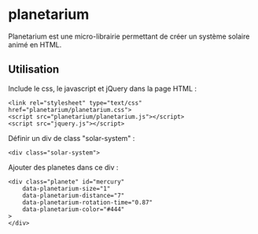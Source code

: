 # planetarium

Planetarium est une micro-librairie permettant de créer un système solaire animé en HTML.

## Utilisation

Include le css, le javascript et jQuery dans la page HTML :
```
<link rel="stylesheet" type="text/css" href="planetarium/planetarium.css">
<script src="planetarium/planetarium.js"></script>
<script src="jquery.js"></script>
```

Définir un div de class "solar-system" :
```
<div class="solar-system">
```

Ajouter des planetes dans ce div :
```
<div class="planete" id="mercury" 
	data-planetarium-size="1" 
	data-planetarium-distance="7" 
	data-planetarium-rotation-time="0.87"
	data-planetarium-color="#444"
>
</div>
```
